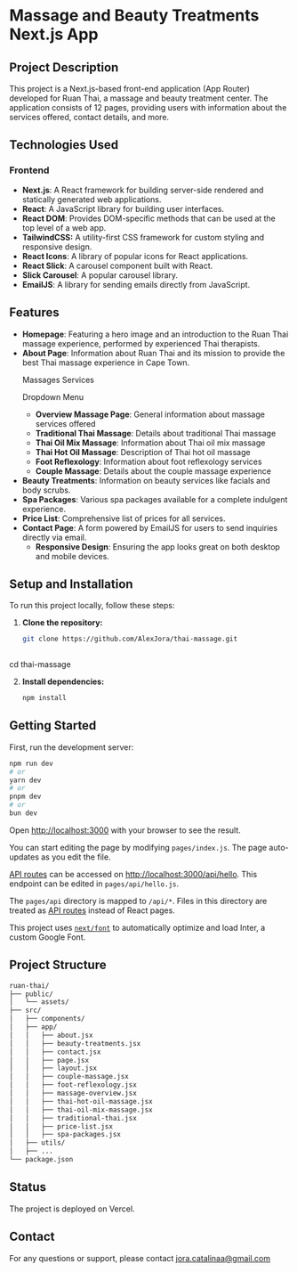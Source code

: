 # Massage and Beauty Treatments Next.js App

## Project Description

This project is a Next.js-based front-end application (App Router) developed for Ruan Thai, a massage and beauty treatment center. The application consists of 12 pages, providing users with information about the services offered, contact details, and more.

## Technologies Used

### Frontend
- **Next.js**: A React framework for building server-side rendered and statically generated web applications.
- **React**: A JavaScript library for building user interfaces.
- **React DOM**: Provides DOM-specific methods that can be used at the top level of a web app.
- **TailwindCSS:** A utility-first CSS framework for custom styling and responsive design.
- **React Icons**: A library of popular icons for React applications.
- **React Slick**: A carousel component built with React.
- **Slick Carousel**: A popular carousel library.
- **EmailJS**: A library for sending emails directly from JavaScript.

  
## Features

- **Homepage**: Featuring a hero image and an introduction to the Ruan Thai massage experience, performed by experienced Thai therapists.
- **About Page**: Information about Ruan Thai and its mission to provide the best Thai massage experience in Cape Town.
      <p>Massages Services</p>
      <p>Dropdown Menu</p>
  - **Overview Massage Page**: General information about massage services offered
  - **Traditional Thai Massage**: Details about traditional Thai massage
  - **Thai Oil Mix Massage**: Information about Thai oil mix massage
  - **Thai Hot Oil Massage**: Description of Thai hot oil massage
  - **Foot Reflexology**: Information about foot reflexology services
  - **Couple Massage**: Details about the couple massage experience 
- **Beauty Treatments**: Information on beauty services like facials and body scrubs.
- **Spa Packages**: Various spa packages available for a complete indulgent experience.
- **Price List**: Comprehensive list of prices for all services.
- **Contact Page**: A form powered by EmailJS for users to send inquiries directly via email.
  - **Responsive Design**: Ensuring the app looks great on both desktop and mobile devices.

## Setup and Installation

To run this project locally, follow these steps:

1. **Clone the repository:**
   ```sh
   git clone https://github.com/AlexJora/thai-massage.git
  
<p>cd thai-massage</p>
   
2. **Install dependencies:**
   ```sh
   npm install

## Getting Started

First, run the development server:

```bash
npm run dev
# or
yarn dev
# or
pnpm dev
# or
bun dev
```

Open [http://localhost:3000](http://localhost:3000) with your browser to see the result.

You can start editing the page by modifying `pages/index.js`. The page auto-updates as you edit the file.

[API routes](https://nextjs.org/docs/api-routes/introduction) can be accessed on [http://localhost:3000/api/hello](http://localhost:3000/api/hello). This endpoint can be edited in `pages/api/hello.js`.

The `pages/api` directory is mapped to `/api/*`. Files in this directory are treated as [API routes](https://nextjs.org/docs/api-routes/introduction) instead of React pages.

This project uses [`next/font`](https://nextjs.org/docs/basic-features/font-optimization) to automatically optimize and load Inter, a custom Google Font.

## Project Structure
 ```sh
ruan-thai/
├── public/
│   └── assets/
├── src/
│   ├── components/
│   ├── app/
│   │   ├── about.jsx
│   │   ├── beauty-treatments.jsx
│   │   ├── contact.jsx
│   │   ├── page.jsx
│   │   ├── layout.jsx
│   │   ├── couple-massage.jsx
│   │   ├── foot-reflexology.jsx  
│   │   ├── massage-overview.jsx  
│   │   ├── thai-hot-oil-massage.jsx   
│   │   ├── thai-oil-mix-massage.jsx   
│   │   ├── traditional-thai.jsx   
│   │   ├── price-list.jsx
│   │   ├── spa-packages.jsx
│   ├── utils/
│   ├── ...
└── package.json


```

## Status
The project is deployed on Vercel. 

## Contact
For any questions or support, please contact jora.catalinaa@gmail.com


